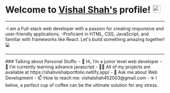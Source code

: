 # Welcome to [Vishal Shah's](https://github.com/Vishalshah007) profile! <a href="https://github.com/Vishalshah007"><img src="https://media.giphy.com/media/hvRJCLFzcasrR4ia7z/giphy.gif" width="25px"></a>
<hr>
-I am a Full-stack web developer with a passion for creating responsive and user-friendly applications.
-Proficient in HTML, CSS, JavaScript, and familiar with frameworks like React. Let's build something amazing together! 💻
<hr>
### Talking about Personal Stuffs:
- 👋 Hi, I’m a junior level web developer 
- 🌱 I’m currently learning advance javascript
- 👨‍💻 All of my projects are available at https://shahvishalportfolio.netlify.app/
- 💬 Ask me about Web Development
- 📫 How to reach me: vishalshah452003@gmail.com
- ☕ I belive, a perfect cup of coffee can be the ultimate solution for any stress.


<!---
Vishalshah007/Vishalshah007 is a ✨ special ✨ repository because its `README.md` (this file) appears on your GitHub profile.
You can click the Preview link to take a look at your changes.
--->
